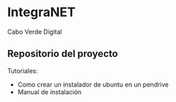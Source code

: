 # IntegraNET
Cabo Verde Digital

## Repositorio del proyecto

Tutoriales:

* Como crear un instalador de ubuntu en un pendrive
* Manual de instalación
